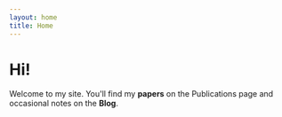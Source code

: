 ```yaml
---
layout: home
title: Home
---
```


# Hi!

Welcome to my site. You'll find my **papers** on the Publications page and occasional notes on the **Blog**.
